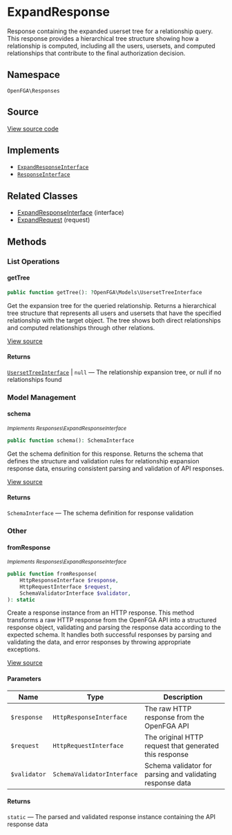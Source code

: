 # ExpandResponse

Response containing the expanded userset tree for a relationship query. This response provides a hierarchical tree structure showing how a relationship is computed, including all the users, usersets, and computed relationships that contribute to the final authorization decision.

## Namespace

`OpenFGA\Responses`

## Source

[View source code](https://github.com/evansims/openfga-php/blob/main/src/Responses/ExpandResponse.php)

## Implements

* [`ExpandResponseInterface`](ExpandResponseInterface.md)
* [`ResponseInterface`](ResponseInterface.md)

## Related Classes

* [ExpandResponseInterface](Responses/ExpandResponseInterface.md) (interface)
* [ExpandRequest](Requests/ExpandRequest.md) (request)

## Methods

### List Operations

#### getTree

```php
public function getTree(): ?OpenFGA\Models\UsersetTreeInterface

```

Get the expansion tree for the queried relationship. Returns a hierarchical tree structure that represents all users and usersets that have the specified relationship with the target object. The tree shows both direct relationships and computed relationships through other relations.

[View source](https://github.com/evansims/openfga-php/blob/main/src/Responses/ExpandResponse.php#L107)

#### Returns

[`UsersetTreeInterface`](Models/UsersetTreeInterface.md) &#124; `null` — The relationship expansion tree, or null if no relationships found

### Model Management

#### schema

*<small>Implements Responses\ExpandResponseInterface</small>*

```php
public function schema(): SchemaInterface

```

Get the schema definition for this response. Returns the schema that defines the structure and validation rules for relationship expansion response data, ensuring consistent parsing and validation of API responses.

[View source](https://github.com/evansims/openfga-php/blob/main/src/Responses/ExpandResponseInterface.php#L34)

#### Returns

`SchemaInterface` — The schema definition for response validation

### Other

#### fromResponse

*<small>Implements Responses\ExpandResponseInterface</small>*

```php
public function fromResponse(
    HttpResponseInterface $response,
    HttpRequestInterface $request,
    SchemaValidatorInterface $validator,
): static

```

Create a response instance from an HTTP response. This method transforms a raw HTTP response from the OpenFGA API into a structured response object, validating and parsing the response data according to the expected schema. It handles both successful responses by parsing and validating the data, and error responses by throwing appropriate exceptions.

[View source](https://github.com/evansims/openfga-php/blob/main/src/Responses/ResponseInterface.php#L44)

#### Parameters

| Name         | Type                       | Description                                               |
| ------------ | -------------------------- | --------------------------------------------------------- |
| `$response`  | `HttpResponseInterface`    | The raw HTTP response from the OpenFGA API                |
| `$request`   | `HttpRequestInterface`     | The original HTTP request that generated this response    |
| `$validator` | `SchemaValidatorInterface` | Schema validator for parsing and validating response data |

#### Returns

`static` — The parsed and validated response instance containing the API response data
